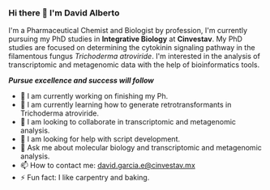 ### Hi there 👋 I'm David Alberto

I'm a Pharmaceutical Chemist and Biologist by profession, I'm currently pursuing my PhD studies in **Integrative Biology** at **Cinvestav**. My PhD studies are focused on determining the cytokinin signaling pathway in the filamentous fungus *Trichoderma atroviride*. I'm interested in the analysis of transcriptomic and metagenomic data with the help of bioinformatics tools. 

***Pursue excellence and success will follow***

- 🔭 I am currently working on finishing my Ph. 
- 🌱 I am currently learning how to generate retrotransformants in Trichoderma atroviride.
- 👯 I am looking to collaborate in transcriptomic and metagenomic analysis.
- 🤔 I am looking for help with script development.
- 💬 Ask me about molecular biology and transcriptomic and metagenomic analysis.
- 📫 How to contact me: david.garcia.e@cinvestav.mx
- ⚡ Fun fact: I like carpentry and baking.


